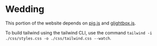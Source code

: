 # Wedding
This portion of the website depends on [pig.js](https://github.com/schlosser/pig.js) and [glightbox.js](https://github.com/biati-digital/glightbox/tree/master).

To build tailwind using the tailwind CLI, use the command `tailwind -i ./css/styles.css -o ./css/tailwind.css --watch`.